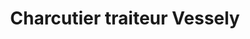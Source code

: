 ---
title: "Charcutier traiteur Vessely"
url: /paray-le-monial/charcutier-traiteur-vessely/
shop: boucherie
---